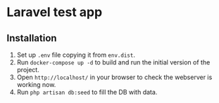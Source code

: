 # Laravel test app

## Installation

1. Set up `.env` file copying it from `env.dist`.
2. Run `docker-compose up -d` to build and run the initial version of the project.
3. Open `http://localhost/` in your browser to check the webserver is working now.
4. Run `php artisan db:seed` to fill the DB with data.
